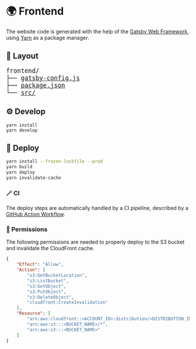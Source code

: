 # 🌍 Frontend

The website code is generated with the help of the [Gatsby Web Framework](https://github.com/gatsbyjs/gatsby), using [Yarn](https://github.com/yarnpkg/yarn) as a package manager.

## 📁 Layout

<big>
<pre>
frontend/
├── <a href="./gatsby-config.js">gatsby-config.js</a>
├── <a href="./package.json">package.json</a>
└── <a href="./src/">src/</a>
</pre>
</big>

## ⚙️ Develop

```
yarn install
yarn develop
```

## 🚀 Deploy

```sh
yarn install --frozen-lockfile --prod
yarn build
yarn deploy
yarn invalidate-cache
```

### 🪄 CI

The deploy steps are automatically handled by a CI pipeline, described by a [GitHub Action Workflow](../.github/workflows/release.yaml).

### 🔑 Permissions

The following permissions are needed to properly deploy to the S3 bucket and invalidate the CloudFront cache.

```json
{
    "Effect": "Allow",
    "Action": [
        "s3:GetBucketLocation",
        "s3:ListBucket",
        "s3:GetObject",
        "s3:PutObject",
        "s3:DeleteObject",
        "cloudfront:CreateInvalidation"
    ],
    "Resource": [
        "arn:aws:cloudfront::<ACCOUNT_ID>:distribution/<DISTRIBUTION_ID>",
        "arn:aws:s3:::<BUCKET_NAME>/*",
        "arn:aws:s3:::<BUCKET_NAME>"
    ]
}
```
